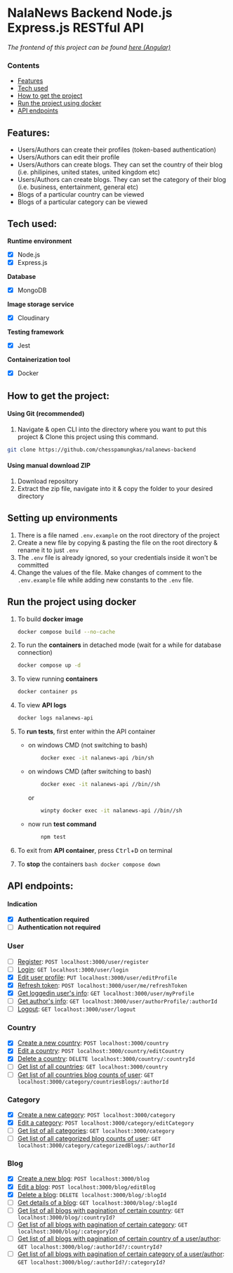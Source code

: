 # NalaNews Backend Node.js Express.js RESTful API

<em> The frontend of this project can be found [here (Angular)](https://github.com/chesspamungkas/nalanews-frontend) </em>

<!-- <em> Visit complete live project [nalanews-chesspamungkas.netlify.app](https://nalanews-chesspamungkas.netlify.app) </em> -->

### Contents

- [Features](#features)
- [Tech used](#tech-used)
- [How to get the project](#how-to-get-the-project)
- [Run the project using docker](#run-the-project-using-docker)
- [API endpoints](#api-endpoints)

## Features:

- Users/Authors can create their profiles (token-based authentication)
- Users/Authors can edit their profile
- Users/Authors can create blogs. They can set the country of their blog (i.e. philipines, united states, united kingdom etc)
- Users/Authors can create blogs. They can set the category of their blog (i.e. business, entertainment, general etc)
- Blogs of a particular country can be viewed
- Blogs of a particular category can be viewed

## Tech used:

**Runtime environment**

- [x] Node.js
- [x] Express.js

**Database**

- [x] MongoDB

**Image storage service**

- [x] Cloudinary

**Testing framework**

- [x] Jest

**Containerization tool**

- [x] Docker

## How to get the project:

#### Using Git (recommended)

1. Navigate & open CLI into the directory where you want to put this project & Clone this project using this command.

```bash
git clone https://github.com/chesspamungkas/nalanews-backend
```

#### Using manual download ZIP

1. Download repository
2. Extract the zip file, navigate into it & copy the folder to your desired directory

## Setting up environments

1. There is a file named `.env.example` on the root directory of the project
2. Create a new file by copying & pasting the file on the root directory & rename it to just `.env`
3. The `.env` file is already ignored, so your credentials inside it won't be committed
4. Change the values of the file. Make changes of comment to the `.env.example` file while adding new constants to the `.env` file.

## Run the project using docker

1. To build **docker image**

   ```bash
   docker compose build --no-cache
   ```

2. To run the **containers** in detached mode (wait for a while for database connection)

   ```bash
   docker compose up -d
   ```

3. To view running **containers**

   ```bash
   docker container ps
   ```

4. To view **API logs**

   ```bash
   docker logs nalanews-api
   ```

5. To **run tests**, first enter within the API container
   - on windows CMD (not switching to bash)
     ```bash
         docker exec -it nalanews-api /bin/sh
     ```
   - on windows CMD (after switching to bash)
     ```bash
         docker exec -it nalanews-api //bin//sh
     ```
     or
     ```bash
         winpty docker exec -it nalanews-api //bin//sh
     ```
   - now run **test command**
     ```bash
         npm test
     ```
6. To exit from **API container**, press <kbd>Ctrl</kbd>+<kbd>D</kbd> on terminal

7. To **stop** the containers
   `bash
    docker compose down
`

## API endpoints:

#### Indication

- [x] **Authentication required**
- [ ] **Authentication not required**

### User

- [ ] [Register](docs/user/register.md): `POST localhost:3000/user/register`
- [ ] [Login](docs/user/login.md): `GET localhost:3000/user/login`
- [x] [Edit user profile](docs/user/editProfile.md): `PUT localhost:3000/user/editProfile`
- [x] [Refresh token](docs/user/refreshToken.md): `POST localhost:3000/user/me/refreshToken`
- [x] [Get loggedin user's info](docs/user/getLoggedInUserInfo.md): `GET localhost:3000/user/myProfile`
- [ ] [Get author's info](docs/user/authorProfile.md): `GET localhost:3000/user/authorProfile/:authorId`
- [ ] [Logout](docs/user/logout.md): `GET localhost:3000/user/logout`

### Country

- [x] [Create a new country](docs/country/createCountry.md): `POST localhost:3000/country`
- [x] [Edit a country](docs/country/editCountry.md): `POST localhost:3000/country/editCountry`
- [x] [Delete a country](docs/country/deleteCountry.md): `DELETE localhost:3000/country/:countryId`
- [ ] [Get list of all countries](docs/category/getCountries.md): `GET localhost:3000/country`
- [ ] [Get list of all countries blog counts of user](docs/category/getCountryBlogCount.md): `GET localhost:3000/category/countriesBlogs/:authorId`

### Category

- [x] [Create a new category](docs/category/createCategory.md): `POST localhost:3000/category`
- [x] [Edit a category](docs/category/editCategory.md): `POST localhost:3000/category/editCategory`
- [ ] [Get list of all categories](docs/category/getCategories.md): `GET localhost:3000/category`
- [ ] [Get list of all categorized blog counts of user](docs/category/getListOfCategoriezedBlogs.md): `GET localhost:3000/category/categorizedBlogs/:authorId`

### Blog

- [x] [Create a new blog](docs/blog/createBlog.md): `POST localhost:3000/blog`
- [x] [Edit a blog](docs/category/editBlog.md): `POST localhost:3000/blog/editBlog`
- [x] [Delete a blog](docs/category/deleteBlog.md): `DELETE localhost:3000/blog/:blogId`
- [ ] [Get details of a blog](docs/blog/getSingleBlog.md): `GET localhost:3000/blog/:blogId`
- [ ] [Get list of all blogs with pagination of certain country](docs/blog/getBlogCountryList.md): `GET localhost:3000/blog/:countryId?`
- [ ] [Get list of all blogs with pagination of certain category](docs/blog/getBlogCategoryList.md): `GET localhost:3000/blog/:categoryId?`
- [ ] [Get list of all blogs with pagination of certain country of a user/author](docs/blog/getBlogCountryUserList.md): `GET localhost:3000/blog/:authorId?/:countryId?`
- [ ] [Get list of all blogs with pagination of certain category of a user/author](docs/blog/getBlogCategoryUserList.md): `GET localhost:3000/blog/:authorId?/:categoryId?`
